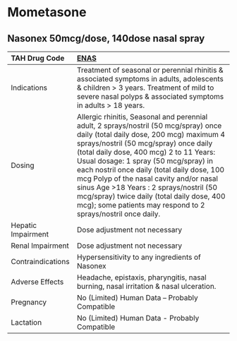 # Mometasone

## Nasonex 50mcg/dose, 140dose nasal spray

| TAH Drug Code      | [ENAS](https://www.tahsda.org.tw/drugs/hissearch.php?drug_code=ENAS)                                                                                                                                                                                                                                                                                                                                                                                                                                             |
|:-------------------|:-----------------------------------------------------------------------------------------------------------------------------------------------------------------------------------------------------------------------------------------------------------------------------------------------------------------------------------------------------------------------------------------------------------------------------------------------------------------------------------------------------------------|
| Indications        | Treatment of seasonal or perennial rhinitis & associated symptoms in adults, adolescents & children > 3 years. Treatment of mild to severe nasal polyps & associated symptoms in adults > 18 years.                                                                                                                                                                                                                                                                                                              |
| Dosing             | Allergic rhinitis, Seasonal and perennial adult, 2 sprays/nostril (50 mcg/spray) once daily (total daily dose, 200 mcg) maximum 4 sprays/nostril (50 mcg/spray) once daily (total daily dose, 400 mcg) 2 to 11 Years: Usual dosage: 1 spray (50 mcg/spray) in each nostril once daily (total daily dose, 100 mcg Polyp of the nasal cavity and/or nasal sinus Age >18 Years : 2 sprays/nostril (50 mcg/spray) twice daily (total daily dose, 400 mcg); some patients may respond to 2 sprays/nostril once daily. |
| Hepatic Impairment | Dose adjustment not necessary                                                                                                                                                                                                                                                                                                                                                                                                                                                                                    |
| Renal Impairment   | Dose adjustment not necessary                                                                                                                                                                                                                                                                                                                                                                                                                                                                                    |
| Contraindications  | Hypersensitivity to any ingredients of Nasonex                                                                                                                                                                                                                                                                                                                                                                                                                                                                   |
| Adverse Effects    | Headache, epistaxis, pharyngitis, nasal burning, nasal irritation & nasal ulceration.                                                                                                                                                                                                                                                                                                                                                                                                                            |
| Pregnancy          | No (Limited) Human Data – Probably Compatible                                                                                                                                                                                                                                                                                                                                                                                                                                                                    |
| Lactation          | No (Limited) Human Data - Probably Compatible                                                                                                                                                                                                                                                                                                                                                                                                                                                                    |

